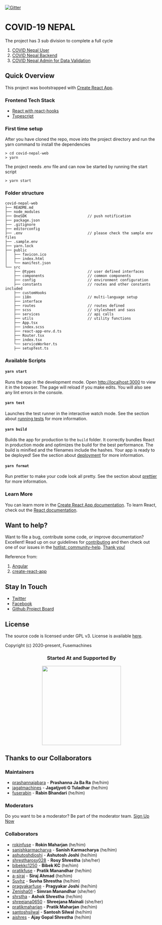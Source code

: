 [![Gitter](https://badges.gitter.im/covidnepalopensource/community.svg)](https://gitter.im/covidnepalopensource/community?utm_source=badge&utm_medium=badge&utm_campaign=pr-badge)

# COVID-19 NEPAL

The project has 3 sub division to complete a full cycle
1) [COVID Nepal User](https://github.com/Fusemachines/covid-nepal-web)
2) [COVID Nepal Backend](https://github.com/Fusemachines/covid-nepal)
3) [COVID Nepal Admin for Data Validation](https://github.com/Fusemachines/covid-nepal-web-admin)

## Quick Overview

This project was bootstrapped with [Create React App](https://github.com/facebook/create-react-app).

### Frontend Tech Stack
- [React with react-hooks](https://reactjs.org/docs/hooks-intro.html)
- [Typescript](https://www.typescriptlang.org/)

### First time setup

After you have cloned the repo, move into the project directory and run the yarn command to install the dependencies
```
> cd covid-nepal-web
> yarn
```
The project needs .env file and can now be started by running the start script
```
> yarn start
```

### Folder structure

```
covid-nepal-web
├── README.md
├── node_modules
├── OneSDK                            // push notification
├── package.json
├── .gitignore
├── editorconfig
├── .env                              // please check the sample env files
├── .sample.env
├── yarn.lock
├── public
│   ├── favicon.ico
│   ├── index.html
│   └── manifest.json
└── src
    ├── @types                        // user defined interfaces
    ├── components                    // common components
    ├── config                        // environment configuration
    ├── constants                     // routes and other constants included
    ├── customHooks
    ├── i18n                          // multi-language setup
    ├── interface
    ├── routes                        // routes defined
    ├── scss                          // stylesheet and sass
    ├── services                      // api calls
    ├── utils                         // utility functions
    ├── App.tsx
    ├── index.scss
    ├── react-app-env.d.ts
    ├── Router.tsx
    ├── index.tsx
    └── serviceWorker.ts
    ├── setupTest.ts
```

### Available Scripts

#### `yarn start`
Runs the app in the development mode.
Open [http://localhost:3000](http://localhost:3000) to view it in the browser.
The page will reload if you make edits.
You will also see any lint errors in the console.

#### `yarn test`
Launches the test runner in the interactive watch mode.
See the section about [running tests](https://facebook.github.io/create-react-app/docs/running-tests) for more information.

#### `yarn build`
Builds the app for production to the `build` folder.
It correctly bundles React in production mode and optimizes the build for the best performance.
The build is minified and the filenames include the hashes.
Your app is ready to be deployed!
See the section about [deployment](https://facebook.github.io/create-react-app/docs/deployment) for more information.

#### `yarn format`
Run prettier to make your code look all pretty.
See the section about [prettier](https://prettier.io/) for more information.

### Learn More

You can learn more in the [Create React App documentation](https://facebook.github.io/create-react-app/docs/getting-started).
To learn React, check out the [React documentation](https://reactjs.org/).

<!-- ## Changelog

[Learn about the latest improvements][changelog]. -->

## Want to help?

Want to file a bug, contribute some code, or improve documentation? Excellent! Read up on our
guidelines for [contributing][contributing] and then check out one of our issues in the [hotlist: community-help](https://github.com/Fusemachines/covid-nepal-web/labels/hotlist%3A%20community-help).
[Thank you!](https://github.com/Fusemachines/covid-nepal-web/graphs/contributors)


[contributing]: https://github.com/Fusemachines/covid-nepal-web/blob/master/CONTRIBUTING.md
[changelog]: https://github.com/Fusemachines/covid-nepal-web/blob/master/CHANGELOG.md

Reference from:
1) [Angular](https://github.com/angular/angular)
1) [create-react-app](https://github.com/angular/angular)

## Stay In Touch

- [Twitter](https://twitter.com/covidnepalorg)
- [Facebook](https://www.facebook.com/covidnepalorg)
- [Github Project Board](https://github.com/Fusemachines/covid-nepal-web/projects/1)

## License

The source code is licensed under GPL v3. License is available [here](https://github.com/Fusemachines/covid-nepal-web/blob/master/LICENSE).

Copyright (c) 2020-present, Fusemachines

<h3 align="center">Started At and Supported By</h3>
<!--special start-->

<p align="center">
  <a href="https://fusemachines.com" target="_blank">
    <img width="260px" src="https://fusemachines.com/assets/img/fusemachines-logo.png">
  </a>
</p>

## Thanks to our Collaborators

### Maintainers

* [prashannajabara](https://github.com/prashannajabara) - **Prashanna Ja Ba Ra** (he/him)
* [jagatmachines](https://github.com/jagatmachines) - **Jagatjyoti G Tuladhar** (he/him)
* [fuserabin](https://github.com/fuserabin) - **Rabin Bhandari**  (he/him)

### Moderators

Do you want to be a moderator? Be part of the moderator team. [Sign Up Now](https://github.com/Fusemachines/covid-nepal-web)


### <a name="collaborators"></a> Collaborators

* [rokinfuse](https://github.com/rokinfuse) - **Rokin Maharjan** (he/him)
* [sanishkarmacharya](https://github.com/sanishkarmacharya) - **Sanish Karmacharya** (he/him)
* [ashutoshdjoshi](https://github.com/ashutoshdjoshi) - **Ashutosh Joshi** (he/him)
* [shrestharosy028](https://github.com/shrestharosy028) - **Rosy Shrestha** (she/her)
* [bibekkc1250](https://github.com/bibekkc1250) - **Bibek KC** (he/him)
* [pratikfuse](https://github.com/pratikfuse) - **Pratik Manandhar** (he/him)
* [a-siraj](https://github.com/a-siraj) - **Siraj Ahmad** (he/him)
* [Suvhz](https://github.com/Suvhz) - **Suvha Shrestha** (he/him)
* [pragyakarfuse](https://github.com/pragyakarfuse) - **Pragyakar Joshi** (he/him)
* [Zenisha01](https://github.com/Zenisha01) - **Simran Manandhar** (she/her)
* [shrstha](https://github.com/shrstha) - **Ashok Shrestha** (he/him)
* [shreejana0650](https://github.com/shreejana0650) - **Shreejana Mainali** (she/her)
* [pratikmaharjan](https://github.com/pratikmaharjan) - **Pratik Maharjan** (he/him)
* [santoshsilwal](https://github.com/santoshsilwal) - **Santosh Silwal** (he/him)
* [ajshres](https://github.com/ajshres) - **Ajay Gopal Shrestha** (he/him)
